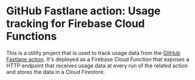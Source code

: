 # GitHub Fastlane action: Usage tracking for Firebase Cloud Functions

This is a utility project that is used to track usage data from the [GitHub Fastlane action](https://github.com/maierj/fastlane-action). It's deployed as a Firebase Cloud Function that exposes a HTTP endpoint that receives usage data at every run of the related action and stores the data in a Cloud Firestore.
